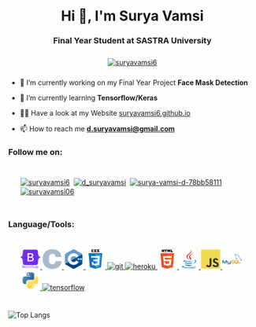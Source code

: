 <h1 align="center">Hi 👋, I'm Surya Vamsi</h1>
<h3 align="center">Final Year Student at SASTRA University</h3>
<div align="center" style="padding-top:10px;padding-bottom: 10px"><a href="https://github.com/ryo-ma/github-profile-trophy"><img src="https://github-profile-trophy.vercel.app/?username=suryavamsi6&theme=onedark" alt = "suryavamsi6" /></a></div>

- 🔭 I’m currently working on my Final Year Project **Face Mask Detection**

- 🌱 I’m currently learning **Tensorflow/Keras**

- 👨‍💻 Have a look at my Website [suryavamsi6.github.io](https://suryavamsi6.github.io/)

- 📫 How to reach me **d.suryavamsi@gmail.com**

### Follow me on: 
<div style="padding:25px;">
<a href="https://dev.to/suryavamsi6" target="blank"><img align="center" src="https://cdn.jsdelivr.net/npm/simple-icons@3.0.1/icons/dev-dot-to.svg" alt="suryavamsi6" height="30" width="30" /></a>&nbsp;
<a href="https://twitter.com/d_suryavamsi" target="blank"><img align="center" src="https://cdn.jsdelivr.net/npm/simple-icons@3.0.1/icons/twitter.svg" alt="d_suryavamsi" height="30" width="30" /></a>&nbsp;
<a href="https://linkedin.com/in/surya-vamsi-d-78bb58111" target="blank"><img align="center" src="https://cdn.jsdelivr.net/npm/simple-icons@3.0.1/icons/linkedin.svg" alt="surya-vamsi-d-78bb58111" height="30" width="30" /></a>&nbsp;
<a href="https://www.reddit.com/user/suryavamsi06" targe="blank"><img align="center" src='https://cdn.jsdelivr.net/npm/simple-icons@3.0.1/icons/reddit.svg' alt='suryavamsi06' height='30' width="30"></a>
</div>

### Language/Tools:
<p style="padding:25px;" align="left"> 
    <a href="https://getbootstrap.com" target="_blank"> <img src="https://raw.githubusercontent.com/devicons/devicon/master/icons/bootstrap/bootstrap-plain-wordmark.svg" alt="bootstrap" width="40" height="40"/> </a> 
    <a href="https://www.cprogramming.com/" target="_blank"> <img src="https://raw.githubusercontent.com/devicons/devicon/master/icons/c/c-original.svg" alt="c" width="40" height="40"/> </a> 
    <a href="https://www.w3schools.com/cpp/" target="_blank"> <img src="https://raw.githubusercontent.com/devicons/devicon/master/icons/cplusplus/cplusplus-original.svg" alt="cplusplus" width="40" height="40"/> </a> 
    <a href="https://www.w3schools.com/css/" target="_blank"> <img src="https://raw.githubusercontent.com/devicons/devicon/master/icons/css3/css3-original-wordmark.svg" alt="css3" width="40" height="40"/> </a> 
    <a href="https://git-scm.com/" target="_blank"> <img src="https://www.vectorlogo.zone/logos/git-scm/git-scm-icon.svg" alt="git" width="40" height="40"/> </a>   
    <a href="https://heroku.com" target="_blank"> <img src="https://www.vectorlogo.zone/logos/heroku/heroku-icon.svg" alt="heroku" width="40" height="40"/> </a> 
    <a href="https://www.w3.org/html/" target="_blank"> <img src="https://raw.githubusercontent.com/devicons/devicon/master/icons/html5/html5-original-wordmark.svg" alt="html5" width="40" height="40"/> </a> 
    <a href="https://www.java.com" target="_blank"> <img src="https://raw.githubusercontent.com/devicons/devicon/master/icons/java/java-original.svg" alt="java" width="40" height="40"/> </a> 
    <a href="https://developer.mozilla.org/en-US/docs/Web/JavaScript" target="_blank"> <img src="https://raw.githubusercontent.com/devicons/devicon/master/icons/javascript/javascript-original.svg" alt="javascript" width="40" height="40"/> </a>   
    <a href="https://www.mysql.com/" target="_blank"> <img src="https://raw.githubusercontent.com/devicons/devicon/master/icons/mysql/mysql-original-wordmark.svg" alt="mysql" width="40" height="40"/> 
    <a href="https://www.python.org" target="_blank"> <img src="https://raw.githubusercontent.com/devicons/devicon/master/icons/python/python-original.svg" alt="python" width="40" height="40"/> </a> 
    <a href="https://www.tensorflow.org" target="_blank"> <img src="https://www.vectorlogo.zone/logos/tensorflow/tensorflow-icon.svg" alt="tensorflow" width="40" height="40"/> </a> 
</p>

![Top Langs](https://github-readme-stats.vercel.app/api/top-langs/?username=CharalambosIoannou&theme=dark)
